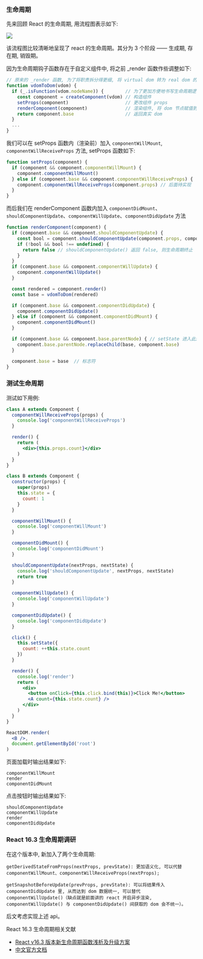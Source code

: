 <!--
abbrlink: dr9fpnig
-->

### 生命周期

先来回顾 React 的生命周期, 用流程图表示如下:

![](http://with.muyunyun.cn/77e8b5ceaa1d697f280053be91a87bb3.jpg)

该流程图比较清晰地呈现了 react 的生命周期。其分为 3 个阶段 —— 生成期, 存在期, 销毁期。

因为生命周期钩子函数存在于自定义组件中, 将之前 _render 函数作些调整如下:

```js
// 原来的 _render 函数, 为了将职责拆分得更细, 将 virtual dom 转为 real dom 的函数单独抽离出来
function vdomToDom(vdom) {
  if (_.isFunction(vdom.nodeName)) {        // 为了更加方便地书写生命周期逻辑, 将解析自定义组件逻辑和一般 html 标签的逻辑分离开
    const component = createComponent(vdom) // 构造组件
    setProps(component)                     // 更改组件 props
    renderComponent(component)              // 渲染组件, 将 dom 节点赋值到 component
    return component.base                   // 返回真实 dom
  }
  ...
}
```

我们可以在 setProps 函数内（渲染前）加入 `componentWillMount`, `componentWillReceiveProps` 方法, setProps 函数如下:

```js
function setProps(component) {
  if (component && component.componentWillMount) {
    component.componentWillMount()
  } else if (component.base && component.componentWillReceiveProps) {
    component.componentWillReceiveProps(component.props) // 后面待实现
  }
}
```

而后我们在 renderComponent 函数内加入 `componentDidMount`、`shouldComponentUpdate`、`componentWillUpdate`、`componentDidUpdate` 方法

```js
function renderComponent(component) {
  if (component.base && component.shouldComponentUpdate) {
    const bool = component.shouldComponentUpdate(component.props, component.state)
    if (!bool && bool !== undefined) {
      return false // shouldComponentUpdate() 返回 false, 则生命周期终止
    }
  }
  if (component.base && component.componentWillUpdate) {
    component.componentWillUpdate()
  }

  const rendered = component.render()
  const base = vdomToDom(rendered)

  if (component.base && component.componentDidUpdate) {
    component.componentDidUpdate()
  } else if (component && component.componentDidMount) {
    component.componentDidMount()
  }

  if (component.base && component.base.parentNode) { // setState 进入此逻辑
    component.base.parentNode.replaceChild(base, component.base)
  }

  component.base = base  // 标志符
}
```

### 测试生命周期

测试如下用例:

```jsx
class A extends Component {
  componentWillReceiveProps(props) {
    console.log('componentWillReceiveProps')
  }

  render() {
    return (
      <div>{this.props.count}</div>
    )
  }
}

class B extends Component {
  constructor(props) {
    super(props)
    this.state = {
      count: 1
    }
  }

  componentWillMount() {
    console.log('componentWillMount')
  }

  componentDidMount() {
    console.log('componentDidMount')
  }

  shouldComponentUpdate(nextProps, nextState) {
    console.log('shouldComponentUpdate', nextProps, nextState)
    return true
  }

  componentWillUpdate() {
    console.log('componentWillUpdate')
  }

  componentDidUpdate() {
    console.log('componentDidUpdate')
  }

  click() {
    this.setState({
      count: ++this.state.count
    })
  }

  render() {
    console.log('render')
    return (
      <div>
        <button onClick={this.click.bind(this)}>Click Me!</button>
        <A count={this.state.count} />
      </div>
    )
  }
}

ReactDOM.render(
  <B />,
  document.getElementById('root')
)
```

页面加载时输出结果如下:

```
componentWillMount
render
componentDidMount
```

点击按钮时输出结果如下:

```
shouldComponentUpdate
componentWillUpdate
render
componentDidUpdate
```

### React 16.3 生命周期调研

在这个版本中, 新加入了两个生命周期:

```
getDerivedStateFromProps(nextProps, prevState): 更加语义化, 可以代替 componentWillMount、componentWillReceiveProps(nextProps);

getSnapshotBeforeUpdate(prevProps, prevState): 可以将结果传入 componentDidUpdate 里, 从而达到 dom 数据统一, 可以替代 componentWillUpdate()（缺点就是前面讲的 react 开启异步渲染, componentWillUpdate() 与 componentDidUpdate() 间获取的 dom 会不统一）。
```

后文考虑实现上述 api。

React 16.3 生命周期相关文献

* [React v16.3 版本新生命周期函数浅析及升级方案](https://zhuanlan.zhihu.com/p/36062486)
* [中文官方文档](https://react.docschina.org/docs/react-component.html)